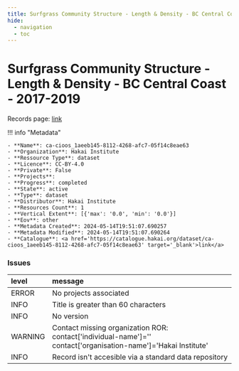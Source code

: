 ```yaml
---
title: Surfgrass Community Structure - Length & Density - BC Central Coast - 2017-2019
hide:
  - navigation
  - toc
---
```


# Surfgrass Community Structure - Length & Density - BC Central Coast - 2017-2019

Records page: <a href='https://catalogue.hakai.org/dataset/ca-cioos_1aeeb145-8112-4268-afc7-05f14c8eae63' target='_blank'>link</a>

<div id='map'></div>

!!! info "Metadata"
    
    - **Name**: ca-cioos_1aeeb145-8112-4268-afc7-05f14c8eae63 
    - **Organization**: Hakai Institute 
    - **Ressource Type**: dataset 
    - **Licence**: CC-BY-4.0 
    - **Private**: False 
    - **Projects**:  
    - **Progress**: completed 
    - **State**: active 
    - **Type**: dataset 
    - **Distributor**: Hakai Institute 
    - **Resources Count**: 1 
    - **Vertical Extent**: [{'max': '0.0', 'min': '0.0'}] 
    - **Eov**: other 
    - **Metadata Created**: 2024-05-14T19:51:07.690257 
    - **Metadata Modified**: 2024-05-14T19:51:07.690264 
    - **Catalogue**: <a href='https://catalogue.hakai.org/dataset/ca-cioos_1aeeb145-8112-4268-afc7-05f14c8eae63' target='_blank'>link</a> 

### Issues

| level   | message                                                                                                         |
|:--------|:----------------------------------------------------------------------------------------------------------------|
| ERROR   | No projects associated                                                                                          |
| INFO    | Title is greater than 60 characters                                                                             |
| INFO    | No version                                                                                                      |
| WARNING | Contact missing organization ROR:  contact['individual-name']='' contact['organisation-name']='Hakai Institute' |
| INFO    | Record isn't accesible via a standard data repository                                                           |

<script>
   document.addEventListener("DOMContentLoaded", function() {
    var map = L.map('map').setView([51.505, -125.09], 5);
    L.tileLayer('https://tile.openstreetmap.org/{z}/{x}/{y}.png', {
        maxZoom: 19,
        attribution: '&copy; <a href="http://www.openstreetmap.org/copyright">OpenStreetMap</a>'
    }).addTo(map);
    var geojsonFeature = {
        "type": "Feature",
        "properties": {
            "name" : "Surfgrass Community Structure - Length & Density - BC Central Coast - 2017-2019"
        },
        "geometry": {'type': 'Polygon', 'coordinates': [[[-128.16164885, 51.64376791], [-128.12937651, 51.64376791], [-128.12937651, 51.66996532], [-128.16164885, 51.66996532], [-128.16164885, 51.64376791]]]}
    }
    L.geoJSON(geojsonFeature).addTo(map);
   })
</script>
